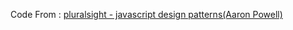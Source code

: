 Code From :
[pluralsight - javascript design patterns(Aaron Powell)](http://www.pluralsight.com/courses/javascript-design-patterns)
